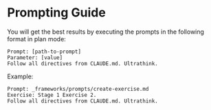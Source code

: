 # Prompting Guide

You will get the best results by executing the prompts in the following format in plan mode:

```
Prompt: [path-to-prompt]
Parameter: [value]
Follow all directives from CLAUDE.md. Ultrathink.
```

Example:

```
Prompt: _frameworks/prompts/create-exercise.md
Exercise: Stage 1 Exercise 2.
Follow all directives from CLAUDE.md. Ultrathink.
```